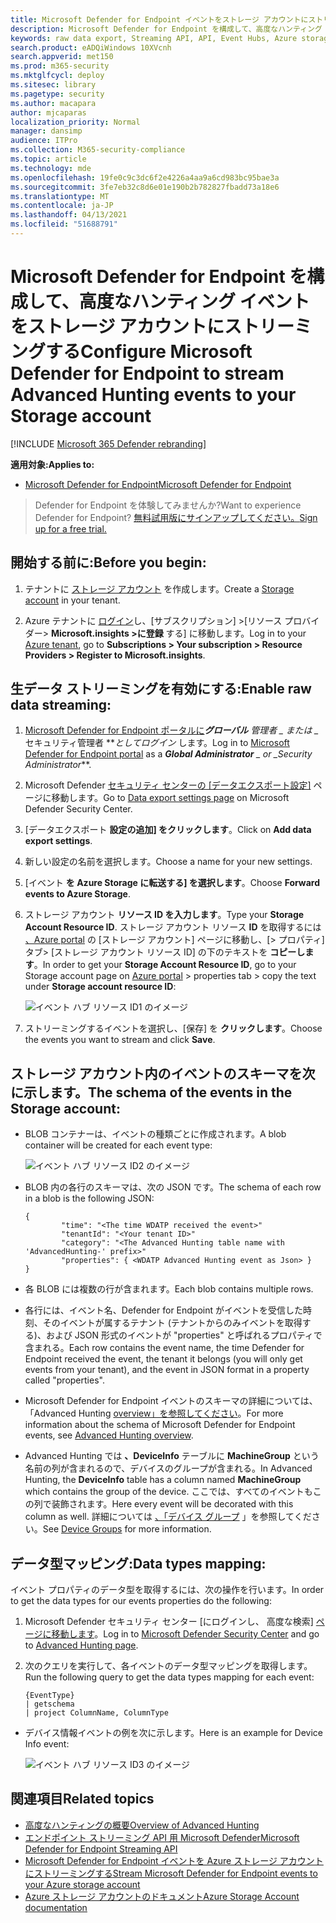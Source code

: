 ```yaml
---
title: Microsoft Defender for Endpoint イベントをストレージ アカウントにストリーミングする
description: Microsoft Defender for Endpoint を構成して、高度なハンティング イベントをストレージ アカウントにストリーミングする方法について説明します。
keywords: raw data export, Streaming API, API, Event Hubs, Azure storage, storage account, Advanced Hunting, raw data sharing
search.product: eADQiWindows 10XVcnh
search.appverid: met150
ms.prod: m365-security
ms.mktglfcycl: deploy
ms.sitesec: library
ms.pagetype: security
ms.author: macapara
author: mjcaparas
localization_priority: Normal
manager: dansimp
audience: ITPro
ms.collection: M365-security-compliance
ms.topic: article
ms.technology: mde
ms.openlocfilehash: 19fe0c9c3dc6f2e4226a4aa9a6cd983bc95bae3a
ms.sourcegitcommit: 3fe7eb32c8d6e01e190b2b782827fbadd73a18e6
ms.translationtype: MT
ms.contentlocale: ja-JP
ms.lasthandoff: 04/13/2021
ms.locfileid: "51688791"
---
```

# <a name="configure-microsoft-defender-for-endpoint-to-stream-advanced-hunting-events-to-your-storage-account"></a><span data-ttu-id="735c8-104">Microsoft Defender for Endpoint を構成して、高度なハンティング イベントをストレージ アカウントにストリーミングする</span><span class="sxs-lookup"><span data-stu-id="735c8-104">Configure Microsoft Defender for Endpoint to stream Advanced Hunting events to your Storage account</span></span>

[!INCLUDE [Microsoft 365 Defender rebranding](../../includes/microsoft-defender.md)]


<span data-ttu-id="735c8-105">**適用対象:**</span><span class="sxs-lookup"><span data-stu-id="735c8-105">**Applies to:**</span></span>
- [<span data-ttu-id="735c8-106">Microsoft Defender for Endpoint</span><span class="sxs-lookup"><span data-stu-id="735c8-106">Microsoft Defender for Endpoint</span></span>](https://go.microsoft.com/fwlink/?linkid=2154037)

> <span data-ttu-id="735c8-107">Defender for Endpoint を体験してみませんか?</span><span class="sxs-lookup"><span data-stu-id="735c8-107">Want to experience Defender for Endpoint?</span></span> [<span data-ttu-id="735c8-108">無料試用版にサインアップしてください。</span><span class="sxs-lookup"><span data-stu-id="735c8-108">Sign up for a free trial.</span></span>](https://www.microsoft.com/microsoft-365/windows/microsoft-defender-atp?ocid=docs-wdatp-configuresiem-abovefoldlink) 

## <a name="before-you-begin"></a><span data-ttu-id="735c8-109">開始する前に:</span><span class="sxs-lookup"><span data-stu-id="735c8-109">Before you begin:</span></span>

1. <span data-ttu-id="735c8-110">テナントに [ストレージ アカウント](https://docs.microsoft.com/azure/storage/common/storage-account-overview) を作成します。</span><span class="sxs-lookup"><span data-stu-id="735c8-110">Create a [Storage account](https://docs.microsoft.com/azure/storage/common/storage-account-overview) in your tenant.</span></span>

2. <span data-ttu-id="735c8-111">Azure テナントに [ログイン](https://ms.portal.azure.com/)し、[サブスクリプション] >[リソース プロバイダー> **Microsoft.insights >に登録** する] に移動します。</span><span class="sxs-lookup"><span data-stu-id="735c8-111">Log in to your [Azure tenant](https://ms.portal.azure.com/), go to **Subscriptions > Your subscription > Resource Providers > Register to Microsoft.insights**.</span></span>

## <a name="enable-raw-data-streaming"></a><span data-ttu-id="735c8-112">生データ ストリーミングを有効にする:</span><span class="sxs-lookup"><span data-stu-id="735c8-112">Enable raw data streaming:</span></span>

1. <span data-ttu-id="735c8-113">[Microsoft Defender for Endpoint ポータルに](https://securitycenter.windows.com)***グローバル** 管理者 _ または _* セキュリティ管理者 \*\*_としてログイン_ します。</span><span class="sxs-lookup"><span data-stu-id="735c8-113">Log in to [Microsoft Defender for Endpoint portal](https://securitycenter.windows.com) as a ***Global Administrator** _ or _*_Security Administrator_\*\*.</span></span>

2. <span data-ttu-id="735c8-114">Microsoft Defender [セキュリティ センターの [データエクスポート設定]](https://securitycenter.windows.com/interoperability/dataexport) ページに移動します。</span><span class="sxs-lookup"><span data-stu-id="735c8-114">Go to [Data export settings page](https://securitycenter.windows.com/interoperability/dataexport) on Microsoft Defender Security Center.</span></span>

3. <span data-ttu-id="735c8-115">[データエクスポート **設定の追加] をクリックします**。</span><span class="sxs-lookup"><span data-stu-id="735c8-115">Click on **Add data export settings**.</span></span>

4. <span data-ttu-id="735c8-116">新しい設定の名前を選択します。</span><span class="sxs-lookup"><span data-stu-id="735c8-116">Choose a name for your new settings.</span></span>

5. <span data-ttu-id="735c8-117">[イベント **を Azure Storage に転送する] を選択します**。</span><span class="sxs-lookup"><span data-stu-id="735c8-117">Choose **Forward events to Azure Storage**.</span></span>

6. <span data-ttu-id="735c8-118">ストレージ アカウント **リソース ID を入力します**。</span><span class="sxs-lookup"><span data-stu-id="735c8-118">Type your **Storage Account Resource ID**.</span></span> <span data-ttu-id="735c8-119">ストレージ アカウント リソース **ID** を取得するには [、Azure portal](https://ms.portal.azure.com/) の [ストレージ アカウント] ページに移動し、[> プロパティ] タブ> [ストレージ アカウント リソース ID] の下のテキストを **コピーします**。</span><span class="sxs-lookup"><span data-stu-id="735c8-119">In order to get your **Storage Account Resource ID**, go to your Storage account page on [Azure portal](https://ms.portal.azure.com/) > properties tab > copy the text under **Storage account resource ID**:</span></span>

   ![イベント ハブ リソース ID1 のイメージ](images/storage-account-resource-id.png)

7. <span data-ttu-id="735c8-121">ストリーミングするイベントを選択し、[保存] を **クリックします**。</span><span class="sxs-lookup"><span data-stu-id="735c8-121">Choose the events you want to stream and click **Save**.</span></span>

## <a name="the-schema-of-the-events-in-the-storage-account"></a><span data-ttu-id="735c8-122">ストレージ アカウント内のイベントのスキーマを次に示します。</span><span class="sxs-lookup"><span data-stu-id="735c8-122">The schema of the events in the Storage account:</span></span>

- <span data-ttu-id="735c8-123">BLOB コンテナーは、イベントの種類ごとに作成されます。</span><span class="sxs-lookup"><span data-stu-id="735c8-123">A blob container will be created for each event type:</span></span> 

  ![イベント ハブ リソース ID2 のイメージ](images/storage-account-event-schema.png)

- <span data-ttu-id="735c8-125">BLOB 内の各行のスキーマは、次の JSON です。</span><span class="sxs-lookup"><span data-stu-id="735c8-125">The schema of each row in a blob is the following JSON:</span></span> 

  ```
  {
          "time": "<The time WDATP received the event>"
          "tenantId": "<Your tenant ID>"
          "category": "<The Advanced Hunting table name with 'AdvancedHunting-' prefix>"
          "properties": { <WDATP Advanced Hunting event as Json> }
  }               
  ```

- <span data-ttu-id="735c8-126">各 BLOB には複数の行が含まれます。</span><span class="sxs-lookup"><span data-stu-id="735c8-126">Each blob contains multiple rows.</span></span>

- <span data-ttu-id="735c8-127">各行には、イベント名、Defender for Endpoint がイベントを受信した時刻、そのイベントが属するテナント (テナントからのみイベントを取得する)、および JSON 形式のイベントが "properties" と呼ばれるプロパティで含まれる。</span><span class="sxs-lookup"><span data-stu-id="735c8-127">Each row contains the event name, the time Defender for Endpoint received the event, the tenant it belongs (you will only get events from your tenant), and the event in JSON format in a property called "properties".</span></span>

- <span data-ttu-id="735c8-128">Microsoft Defender for Endpoint イベントのスキーマの詳細については、「Advanced Hunting [overview」を参照してください](advanced-hunting-overview.md)。</span><span class="sxs-lookup"><span data-stu-id="735c8-128">For more information about the schema of Microsoft Defender for Endpoint events, see [Advanced Hunting overview](advanced-hunting-overview.md).</span></span>

- <span data-ttu-id="735c8-129">Advanced Hunting では **、DeviceInfo** テーブルに **MachineGroup** という名前の列が含まれるので、デバイスのグループが含まれる。</span><span class="sxs-lookup"><span data-stu-id="735c8-129">In Advanced Hunting, the **DeviceInfo** table has a column named **MachineGroup** which contains the group of the device.</span></span> <span data-ttu-id="735c8-130">ここでは、すべてのイベントもこの列で装飾されます。</span><span class="sxs-lookup"><span data-stu-id="735c8-130">Here every event will be decorated with this column as well.</span></span> <span data-ttu-id="735c8-131">詳細については [、「デバイス グループ](machine-groups.md) 」を参照してください。</span><span class="sxs-lookup"><span data-stu-id="735c8-131">See [Device Groups](machine-groups.md) for more information.</span></span>

## <a name="data-types-mapping"></a><span data-ttu-id="735c8-132">データ型マッピング:</span><span class="sxs-lookup"><span data-stu-id="735c8-132">Data types mapping:</span></span>

<span data-ttu-id="735c8-133">イベント プロパティのデータ型を取得するには、次の操作を行います。</span><span class="sxs-lookup"><span data-stu-id="735c8-133">In order to get the data types for our events properties do the following:</span></span>

1. <span data-ttu-id="735c8-134">Microsoft Defender セキュリティ センター [にログインし、[](https://securitycenter.windows.com) 高度な検索] [ページに移動します](https://securitycenter.windows.com/hunting-package)。</span><span class="sxs-lookup"><span data-stu-id="735c8-134">Log in to [Microsoft Defender Security Center](https://securitycenter.windows.com) and go to [Advanced Hunting page](https://securitycenter.windows.com/hunting-package).</span></span>

2. <span data-ttu-id="735c8-135">次のクエリを実行して、各イベントのデータ型マッピングを取得します。</span><span class="sxs-lookup"><span data-stu-id="735c8-135">Run the following query to get the data types mapping for each event:</span></span> 

   ```
   {EventType}
   | getschema
   | project ColumnName, ColumnType 
   ```

- <span data-ttu-id="735c8-136">デバイス情報イベントの例を次に示します。</span><span class="sxs-lookup"><span data-stu-id="735c8-136">Here is an example for Device Info event:</span></span> 

  ![イベント ハブ リソース ID3 のイメージ](images/machine-info-datatype-example.png)

## <a name="related-topics"></a><span data-ttu-id="735c8-138">関連項目</span><span class="sxs-lookup"><span data-stu-id="735c8-138">Related topics</span></span>
- [<span data-ttu-id="735c8-139">高度なハンティングの概要</span><span class="sxs-lookup"><span data-stu-id="735c8-139">Overview of Advanced Hunting</span></span>](advanced-hunting-overview.md)
- [<span data-ttu-id="735c8-140">エンドポイント ストリーミング API 用 Microsoft Defender</span><span class="sxs-lookup"><span data-stu-id="735c8-140">Microsoft Defender for Endpoint Streaming API</span></span>](raw-data-export.md)
- [<span data-ttu-id="735c8-141">Microsoft Defender for Endpoint イベントを Azure ストレージ アカウントにストリーミングする</span><span class="sxs-lookup"><span data-stu-id="735c8-141">Stream Microsoft Defender for Endpoint events to your Azure storage account</span></span>](raw-data-export-storage.md)
- [<span data-ttu-id="735c8-142">Azure ストレージ アカウントのドキュメント</span><span class="sxs-lookup"><span data-stu-id="735c8-142">Azure Storage Account documentation</span></span>](https://docs.microsoft.com/azure/storage/common/storage-account-overview)
